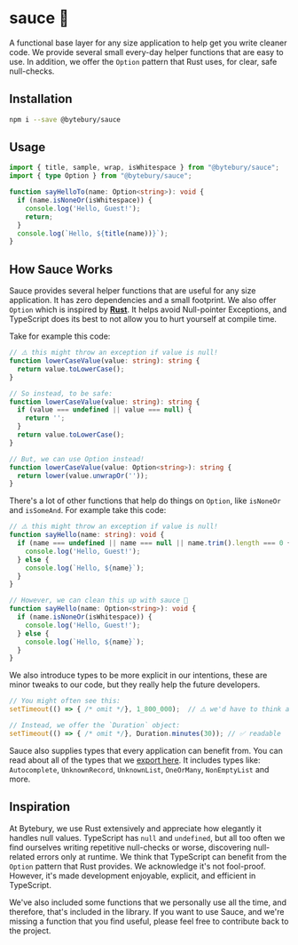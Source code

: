 # sauce 🍅
A functional base layer for any size application to help get you write cleaner code.
We provide several small every-day helper functions that are easy to use. In addition,
we offer the `Option` pattern that Rust uses, for clear, safe null-checks.

## Installation
```sh
npm i --save @bytebury/sauce
```

## Usage
```ts
import { title, sample, wrap, isWhitespace } from "@bytebury/sauce";
import { type Option } from "@bytebury/sauce";

function sayHelloTo(name: Option<string>): void {
  if (name.isNoneOr(isWhitespace)) {
    console.log('Hello, Guest!');
    return;
  }
  console.log(`Hello, ${title(name))}`);
}
```

## How Sauce Works
Sauce provides several helper functions that are useful for any size application.
It has zero dependencies and a small footprint. We also offer `Option` which is
inspired by **[Rust](https://rust-lang.org)**. It helps avoid Null-pointer Exceptions,
and TypeScript does its best to not allow you to hurt yourself at compile time.

Take for example this code:

```ts
// ⚠️ this might throw an exception if value is null!
function lowerCaseValue(value: string): string {
  return value.toLowerCase();
}

// So instead, to be safe:
function lowerCaseValue(value: string): string {
  if (value === undefined || value === null) {
    return '';
  }
  return value.toLowerCase();
}

// But, we can use Option instead!
function lowerCaseValue(value: Option<string>): string {
  return lower(value.unwrapOr(''));
}
```

There's a lot of other functions that help do things on `Option`, like
`isNoneOr` and `isSomeAnd`. For example take this code:

```ts
// ⚠️ this might throw an exception if value is null!
function sayHello(name: string): void {
  if (name === undefined || name === null || name.trim().length === 0 {
    console.log('Hello, Guest!');
  } else {
    console.log(`Hello, ${name}`);
  }
}

// However, we can clean this up with sauce 🍅
function sayHello(name: Option<string>): void {
  if (name.isNoneOr(isWhitespace)) {
    console.log('Hello, Guest!');
  } else {
    console.log(`Hello, ${name}`);
  }
}
```

We also introduce types to be more explicit in our intentions, these are minor
tweaks to our code, but they really help the future developers.

```ts
// You might often see this:
setTimeout(() => { /* omit */}, 1_800_000);  // ⚠️ we'd have to think about this...

// Instead, we offer the `Duration` object:
setTimeout(() => { /* omit */}, Duration.minutes(30)); // ✅ readable
```

Sauce also supplies types that every application can benefit from. You can read
about all of the types that we [export here](https://sauce.pizzastate.dev/modules/types.html).
It includes types like: `Autocomplete`, `UnknownRecord`, `UnknownList`, `OneOrMany`, `NonEmptyList` and more.

## Inspiration
At Bytebury, we use Rust extensively and appreciate how elegantly it handles null values.
TypeScript has `null` and `undefined`, but all too often we find ourselves writing 
repetitive null-checks or worse, discovering null-related errors only at runtime. We think that
TypeScript can benefit from the `Option` pattern that Rust provides. We acknowledge it's not
fool-proof. However, it's made development enjoyable, explicit, and efficient in TypeScript.

We've also included some functions that we personally use all the time, and therefore, that's
included in the library. If you want to use Sauce, and we're missing a function that you
find useful, please feel free to contribute back to the project.



